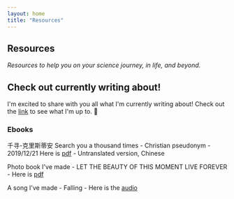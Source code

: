 ```yaml
---
layout: home
title: "Resources"
---
```


## Resources

*Resources to help you on your science journey, in life, and beyond.*


## Check out currently writing about!

I'm excited to share with you all what I'm currently writing about! Check out the [link](/s/book-check-out-currently-writing-about) to see what I'm up to. 🔗


### Ebooks

千寻-克里斯蒂安 Search you a thousand times - Christian pseudonym - 2019/12/21
Here is [pdf](/assets/my-compose/千寻-Christian.pdf) - Untranslated version, Chinese

Photo book I've made - LET THE BEAUTY OF THIS MOMENT LIVE
FOREVER - Here is [pdf](/assets/my-compose/aurora-photo-book.pdf)

A song I've made - Falling - Here is the [audio](/assets/my-compose/falling-song.mp3)
